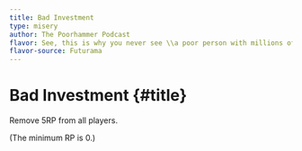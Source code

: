 ```yaml
---
title: Bad Investment
type: misery
author: The Poorhammer Podcast
flavor: See, this is why you never see \\a poor person with millions of dollars.
flavor-source: Futurama
---
```


# Bad Investment {#title}

Remove 5RP from all players.

(The minimum RP is 0.)
